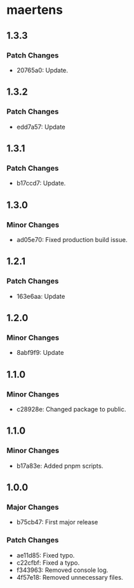 # maertens

## 1.3.3

### Patch Changes

- 20765a0: Update.

## 1.3.2

### Patch Changes

- edd7a57: Update

## 1.3.1

### Patch Changes

- b17ccd7: Update.

## 1.3.0

### Minor Changes

- ad05e70: Fixed production build issue.

## 1.2.1

### Patch Changes

- 163e6aa: Update

## 1.2.0

### Minor Changes

- 8abf9f9: Update

## 1.1.0

### Minor Changes

- c28928e: Changed package to public.

## 1.1.0

### Minor Changes

- b17a83e: Added pnpm scripts.

## 1.0.0

### Major Changes

- b75cb47: First major release

### Patch Changes

- ae11d85: Fixed typo.
- c22cfbf: Fixed a typo.
- f343963: Removed console log.
- 4f57e18: Removed unnecessary files.
